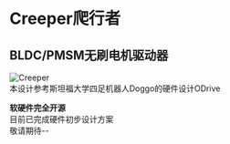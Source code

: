 # Creeper爬行者  
## BLDC/PMSM无刷电机驱动器  
![Creeper](https://github.com/ChenJin0927/Creeper/blob/main/Image/CREEPER.PNG)  
本设计参考斯坦福大学四足机器人Doggo的硬件设计ODrive  

**软硬件完全开源**  
目前已完成硬件初步设计方案  
敬请期待--
